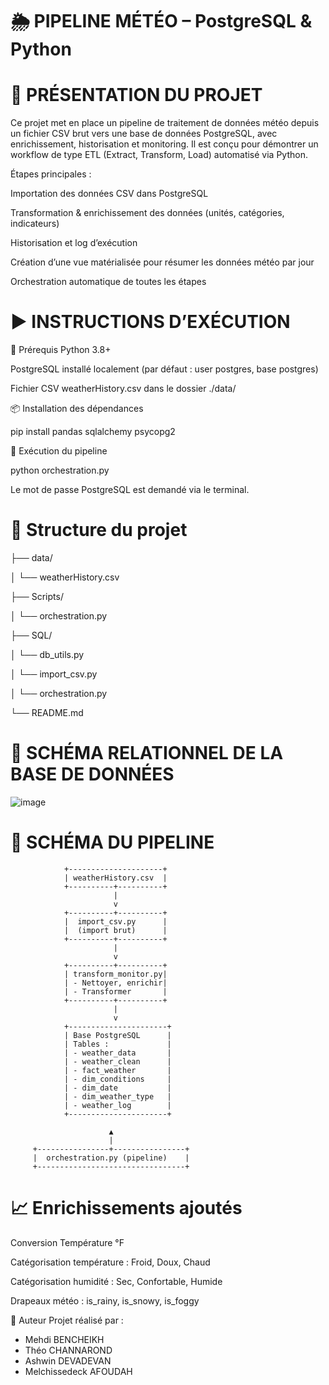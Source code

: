 # 🌦️ PIPELINE MÉTÉO – PostgreSQL & Python
# 📌 PRÉSENTATION DU PROJET
Ce projet met en place un pipeline de traitement de données météo depuis un fichier CSV brut vers une base de données PostgreSQL, avec enrichissement, historisation et monitoring. Il est conçu pour démontrer un workflow de type ETL (Extract, Transform, Load) automatisé via Python.

Étapes principales :

Importation des données CSV dans PostgreSQL

Transformation & enrichissement des données (unités, catégories, indicateurs)

Historisation et log d’exécution

Création d’une vue matérialisée pour résumer les données météo par jour

Orchestration automatique de toutes les étapes

# ▶️ INSTRUCTIONS D’EXÉCUTION
🔧 Prérequis
Python 3.8+

PostgreSQL installé localement (par défaut : user postgres, base postgres)

Fichier CSV weatherHistory.csv dans le dossier ./data/

📦 Installation des dépendances

pip install pandas sqlalchemy psycopg2

🚀 Exécution du pipeline

python orchestration.py

Le mot de passe PostgreSQL est demandé via le terminal.

# 📂 Structure du projet


├── data/

│   └── weatherHistory.csv

├── Scripts/

│   └── orchestration.py

├── SQL/

│   └── db_utils.py

│   └── import_csv.py

│   └── orchestration.py

└── README.md

# 🧩 SCHÉMA RELATIONNEL DE LA BASE DE DONNÉES

![image](https://github.com/user-attachments/assets/47df5e05-d38a-468a-bbe8-c36d5d15e21c)


# 🔄 SCHÉMA DU PIPELINE

                +---------------------+
                | weatherHistory.csv  |
                +----------+----------+
                           |
                           v
                +----------+----------+
                |  import_csv.py      |
                |  (import brut)      |
                +----------+----------+
                           |
                           v
                +----------+----------+
                | transform_monitor.py|
                | - Nettoyer, enrichir|
                | - Transformer       |
                +----------+----------+
                           |
                           v
                +----------------------+
                | Base PostgreSQL      |
                | Tables :             |
                | - weather_data       |
                | - weather_clean      | 
                | - fact_weather       | 
                | - dim_conditions     | 
                | - dim_date           | 
                | - dim_weather_type   | 
                | - weather_log        |
                +----------------------+

                          ▲
                          |
         +----------------+----------------+
         |  orchestration.py (pipeline)    |
         +---------------------------------+
# 📈 Enrichissements ajoutés
Conversion Température °F

Catégorisation température : Froid, Doux, Chaud

Catégorisation humidité : Sec, Confortable, Humide

Drapeaux météo : is_rainy, is_snowy, is_foggy

👤 Auteur
Projet réalisé par : 
- Mehdi BENCHEIKH
- Théo CHANNAROND
- Ashwin DEVADEVAN
- Melchissedeck AFOUDAH
